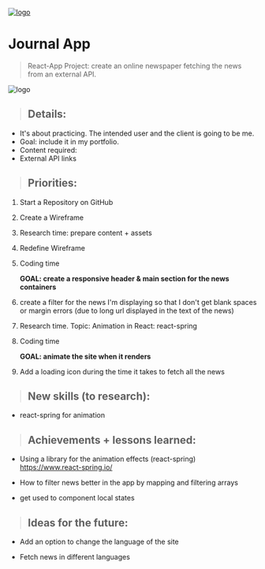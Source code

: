 <a href="https://jseguraweb.github.io/journal-app/"><img src="./other-assets/Screenshot-title.png" title="logo" alt="logo"></a>

# Journal App

> React-App Project: create an online newspaper fetching the news from an external API.

<img src="https://res.cloudinary.com/jimbocloud/image/upload/v1585934809/my-repos/journal-app.png" title="logo" alt="logo">

> ## Details:

- It's about practicing. The intended user and the client is going to be me. 
- Goal: include it in my portfolio.
- Content required: 
- External API links

> ## Priorities:

1. Start a Repository on GitHub
2. Create a Wireframe
3. Research time: prepare content + assets
4. Redefine Wireframe
5. Coding time

    **GOAL: create a responsive header & main section for the news containers**

6. create a filter for the news I'm displaying so that I don't get blank spaces or margin errors (due to long url displayed in the text of the news) 
7. Research time. Topic: Animation in React: react-spring
8. Coding time

    **GOAL: animate the site when it renders**

9. Add a loading icon during the time it takes to fetch all the news

> ## New skills (to research):

- react-spring for animation

> ## Achievements + lessons learned:

- Using a library for the animation effects (react-spring)
https://www.react-spring.io/

- How to filter news better in the app by mapping and filtering arrays

- get used to component local states 

> ## Ideas for the future:

- Add an option to change the language of the site

- Fetch news in different languages